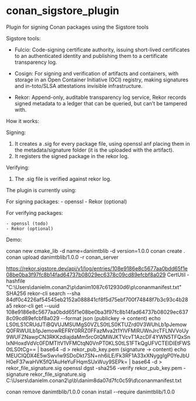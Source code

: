 # conan_sigstore_plugin

Plugin for signing Conan packages using the Sigstore tools

Sigstore tools:

- Fulcio: Code-signing certificate authority, issuing short-lived certificates to an authenticated identity and publishing them to a certificate transparency log.

- Cosign: For signing and verification of artifacts and containers, with storage in an Open Container Initiative (OCI) registry, making signatures and in-toto/SLSA attestations invisible infrastructure.

- Rekor: Append-only, auditable transparency log service, Rekor records signed metadata to a ledger that can be queried, but can’t be tampered with.


How it works:

Signing:
  1. It creates a .sig for every package file, using openssl anf placing them in the metadata/signature folder (it is the uploaded with the artifact).
  2. It registers the signed package in the rekor log.

Verifying:
  1. The .sig file is verified against rekor log.

The plugin is currently using:

For signing packages:
    - openssl
    - Rekor (optional)

For verifying packages:

    - openssl (todo)
    - Rekor (optional)


Demo:

conan new cmake_lib -d name=danimtblib -d version=1.0.0
conan create .
conan upload danimtblib/1.0.0 -r conan_server


https://rekor.sigstore.dev/api/v1/log/entries/108e9186e8c5677aa0bdd65f1e08be0ba3f97fc8b14fad64737b08029ec6378c09cd89efcbf8a029
CertUtil -hashfile "C:\Users\danielm\.conan2\p\danim1087c612930d6\p\conanmanifest.txt" SHA256
rekor-cli search --sha 84df0c4226af54545eb2152a088841cf8f5d75ebf700f74848f7b3c93c4b28a5
rekor-cli get --uuid 108e9186e8c5677aa0bdd65f1e08be0ba3f97fc8b14fad64737b08029ec6378c09cd89efcbf8a029 --format json
(publickey -> content) echo LS0tLS1CRUdJTiBQVUJMSUMgS0VZLS0tLS0KTUZrd0V3WUhLb1pJemowQ0FRWUlLb1pJemowREFRY0RRZ0FFazMva2t1YlVFMlRUWnJrcTFLNVVoUy9WUFZNawpCN3RKKzdiajdaMm5rcGtQMWJKTVcvT1AzcDF4YWN5TFQxSnlxNHoxdVdVc0FDMTltV1VFMCtqN0VnPT0KLS0tLS1FTkQgUFVCTElDIEtFWS0tLS0tCg== | base64 -d > rekor_pub_key.pem
(signature -> content)  echo MEUCIQDX4E5wSwvIw9SDoDkt7SN+nh6iLE/Fk3RF1A33xXNyggIgP0YeJbUH0eF37waHVK5fQ1AuHeYuFHqmSUxWuy9SEPk= | base64 -d > rekor_file_signature.sig
openssl dgst -sha256 -verify rekor_pub_key.pem -signature rekor_file_signature.sig C:\Users\danielm\.conan2\p\b\danim8da07d7fc0c59\d\conanmanifest.txt

conan remove danimtblib/1.0.0
conan install --require danimtblib/1.0.0
